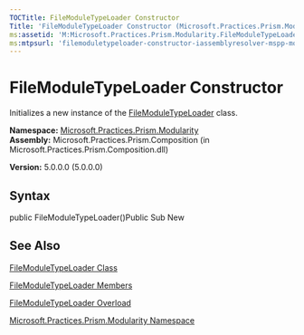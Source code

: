 ```yaml
---
TOCTitle: FileModuleTypeLoader Constructor
Title: 'FileModuleTypeLoader Constructor (Microsoft.Practices.Prism.Modularity)'
ms:assetid: 'M:Microsoft.Practices.Prism.Modularity.FileModuleTypeLoader.\#ctor'
ms:mtpsurl: 'filemoduletypeloader-constructor-iassemblyresolver-mspp-modularity.md'
---
```


# FileModuleTypeLoader Constructor

Initializes a new instance of the [FileModuleTypeLoader](https://msdn.microsoft.com/library/microsoft.practices.prism.modularity.filemoduletypeloader) class.

**Namespace:** [Microsoft.Practices.Prism.Modularity](https://msdn.microsoft.com/library/microsoft.practices.prism.modularity)
**Assembly:** Microsoft.Practices.Prism.Composition (in Microsoft.Practices.Prism.Composition.dll)

**Version:** 5.0.0.0 (5.0.0.0)

## Syntax
public FileModuleTypeLoader()Public Sub New

## See Also
[FileModuleTypeLoader Class](https://msdn.microsoft.com/library/microsoft.practices.prism.modularity.filemoduletypeloader)

[FileModuleTypeLoader Members](https://msdn.microsoft.com/allmembers.t:microsoft.practices.prism.modularity.filemoduletypeloader)

[FileModuleTypeLoader Overload](https://msdn.microsoft.com/overload:microsoft.practices.prism.modularity.filemoduletypeloader.)

[Microsoft.Practices.Prism.Modularity Namespace](https://msdn.microsoft.com/library/microsoft.practices.prism.modularity)
